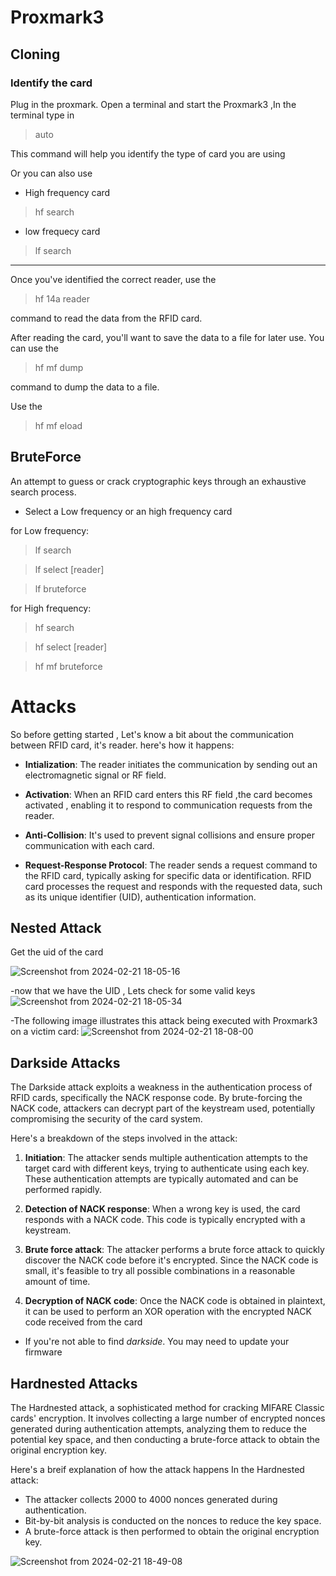 # Proxmark3
## Cloning
### Identify the card
Plug in the proxmark. Open a terminal  and start the Proxmark3 ,In the terminal type in 
>auto
 
This command will help you identify the type of card you are using


Or you can also use 
-  High frequency card
> hf search
- low frequecy card
> lf search
---
Once you've identified the correct reader, use the 
>hf 14a reader

 command to read the data from the RFID card.

After reading the card, you'll want to save the data to a file for later use. You can use the 
> hf mf dump

 command to dump the data to a file.


Use the
> hf mf eload
## BruteForce
An attempt to guess or crack cryptographic keys through an exhaustive search process.

- Select a Low frequency or an high frequency card 


for Low frequency:
> lf search

> lf select [reader]

> lf bruteforce


for High frequency:
>hf search

> hf select [reader]

> hf mf bruteforce

# Attacks

So before getting started , Let's know a bit about the  communication between RFID card, it's reader.
here's how it happens:
- **Intialization**:
The reader initiates the communication by sending out an electromagnetic signal or RF field.
- **Activation**: 
When an RFID card enters this RF field ,the card becomes activated , enabling it to respond to communication requests from the reader.
- **Anti-Collision**:
It's used to prevent signal collisions and ensure proper communication with each card.

- **Request-Response Protocol**:
The reader sends a request command to the RFID card, typically asking for specific data or identification.
RFID card processes the request and responds with the requested data, such as its unique identifier (UID), authentication information.

## Nested Attack


Get the uid of the card

![Screenshot from 2024-02-21 18-05-16](https://github.com/Ritikakdr/Proxmark3/assets/116477443/6833065a-a1e9-403b-b846-c58100e5fb9b)


-now that we have the UID , 
Lets check for some valid keys 
![Screenshot from 2024-02-21 18-05-34](https://github.com/Ritikakdr/Proxmark3/assets/116477443/ffcbd884-836d-445a-b4d2-0a42c211ee94)



-The following image illustrates this attack being executed with Proxmark3 on a victim card:
![Screenshot from 2024-02-21 18-08-00](https://github.com/Ritikakdr/Proxmark3/assets/116477443/dd236850-6238-44ba-97f4-610e5d8a538c)

## Darkside Attacks
The Darkside attack exploits a weakness in the authentication process of RFID cards, specifically the NACK response code. By brute-forcing the NACK code, attackers can decrypt part of the keystream used, potentially compromising the security of the card system.

Here's a breakdown of the steps involved in the attack:

1.  **Initiation**: The attacker sends multiple authentication attempts to the target card with different keys, trying to authenticate using each key. These authentication attempts are typically automated and can be performed rapidly.
    
2.  **Detection of NACK response**: When a wrong key is used, the card responds with a NACK code. This code is typically encrypted with a keystream.
    
3.  **Brute force attack**: The attacker performs a brute force attack to quickly discover the NACK code before it's encrypted. Since the NACK code is small, it's feasible to try all possible combinations in a reasonable amount of time.
    
4.  **Decryption of NACK code**: Once the NACK code is obtained in plaintext, it can be used to perform an XOR operation with the encrypted NACK code received from the card

- If you're not able to find *darkside*. You may need to update your firmware



## Hardnested Attacks


The Hardnested attack, a sophisticated method for cracking MIFARE Classic cards' encryption. It involves collecting a large number of encrypted nonces generated during authentication attempts, analyzing them to reduce the potential key space, and then conducting a brute-force attack to obtain the original encryption key.


Here's a breif explanation of how the attack happens
In the Hardnested attack:

   - The attacker collects 2000 to 4000 nonces generated during authentication.
   - Bit-by-bit analysis is conducted on the nonces to reduce the key space.
   -  A brute-force attack is then performed to obtain the original encryption key.


![Screenshot from 2024-02-21 18-49-08](https://github.com/Ritikakdr/Proxmark3/assets/116477443/32a7eb04-5a05-4d7f-8ad4-23c15dc88f2e)
